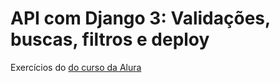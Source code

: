 # API com Django 3: Validações, buscas, filtros e deploy

Exercícios do [do curso da Alura](https://cursos.alura.com.br/course/api-django-3-validacoes-buscas-filtros-deploy)